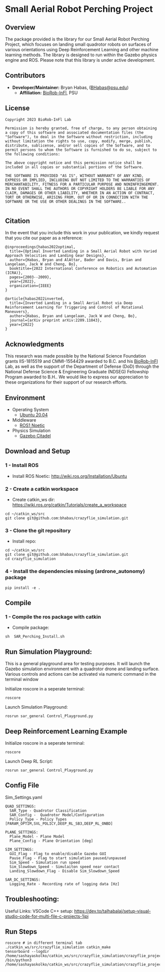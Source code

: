 # Small Aerial Robot Perching Project


Overview
------------------------
The package provided is the library for our Small Aerial Robot Perching Project, which focuses on landing small quadrotor robots on surfaces of various orientations using Deep Reinforcement Learning and other machine learning methods. The library is designed to run within the Gazebo physics engine and ROS. Please note that this library is under active development.


## Contributors

- **Developer/Maintainer:** Bryan Habas, (BHabas@psu.edu)
  - **Affiliation:** [BioRob-InFl](https://sites.psu.edu/infl/), PSU



## License
```
Copyright 2023 BioRob-InFl Lab

Permission is hereby granted, free of charge, to any person obtaining a copy of this software and associated documentation files (the "Software"), to deal in the Software without restriction, including without limitation the rights to use, copy, modify, merge, publish, distribute, sublicense, and/or sell copies of the Software, and to permit persons to whom the Software is furnished to do so, subject to the following conditions:

The above copyright notice and this permission notice shall be included in all copies or substantial portions of the Software.

THE SOFTWARE IS PROVIDED "AS IS", WITHOUT WARRANTY OF ANY KIND, EXPRESS OR IMPLIED, INCLUDING BUT NOT LIMITED TO THE WARRANTIES OF MERCHANTABILITY, FITNESS FOR A PARTICULAR PURPOSE AND NONINFRINGEMENT. IN NO EVENT SHALL THE AUTHORS OR COPYRIGHT HOLDERS BE LIABLE FOR ANY CLAIM, DAMAGES OR OTHER LIABILITY, WHETHER IN AN ACTION OF CONTRACT, TORT OR OTHERWISE, ARISING FROM, OUT OF OR IN CONNECTION WITH THE SOFTWARE OR THE USE OR OTHER DEALINGS IN THE SOFTWARE..
    
```
## Citation
In the event that you include this work in your publication, we kindly request that you cite our paper as a reference: 
```
@inproceedings{habas2022optimal,
  title={Optimal Inverted Landing in a Small Aerial Robot with Varied Approach Velocities and Landing Gear Designs},
  author={Habas, Bryan and AlAttar, Bader and Davis, Brian and Langelaan, Jack W and Cheng, Bo},
  booktitle={2022 International Conference on Robotics and Automation (ICRA)},
  pages={2003--2009},
  year={2022},
  organization={IEEE}
}

@article{habas2022inverted,
  title={Inverted Landing in a Small Aerial Robot via Deep Reinforcement Learning for Triggering and Control of Rotational Maneuvers},
  author={Habas, Bryan and Langelaan, Jack W and Cheng, Bo},
  journal={arXiv preprint arXiv:2209.11043},
  year={2022}
} 
 ```
 


 ## Acknowledgments

This research was made possible by the National Science Foundation grants IIS-1815519 and CMMI-1554429 awarded to B.C. and his [BioRob-InFl](https://sites.psu.edu/infl/) Lab, as well as the support of the Department of Defense (DoD) through the National Defense Science \& Engineering Graduate (NDSEG) Fellowship Program awarded to B.H.. We would like to express our appreciation to these organizations for their support of our research efforts.


## Environment

* Operating System
  * [Ubuntu 20.04](http://releases.ubuntu.com/focal/) 
* Middleware
  * [ROS1 Noetic](http://wiki.ros.org/Installation/Ubuntu) 
* Physics Simulation
  * [Gazebo Citadel](https://gazebosim.org/docs/latest/ros_installation) 


## Download and Setup
### 1 - Install ROS
- Install ROS Noetic: http://wiki.ros.org/Installation/Ubuntu
### 2 - Create a catkin workspace
- Create catkin_ws dir: https://wiki.ros.org/catkin/Tutorials/create_a_workspace
```
cd ~/catkin_ws/src
git clone git@github.com:bhabas/crazyflie_simulation.git
```
### 3 - Clone the git repository
- Install repo:
```
cd ~/catkin_ws/src
git clone git@github.com:bhabas/crazyflie_simulation.git
cd crazyflie_simulation
```
### 4 - Install the dependencies missing (ardrone_autonomy) package
```
pip install -e .
```

## Compile

### 1 - Compile the ros package with catkin
- Compile package:
```
sh  SAR_Perching_Install.sh
```




## Run Simulation Playground:
This is a general playground area for testing purposes. It will launch the Gazebo simulation environment with a quadrotor drone and landing surface. Various controls and actions can be activated via numeric command in the terminal window

Initialize roscore in a seperate terminal:
```
roscore
```

Launch Simulation Playground:
```
rosrun sar_general Control_Playground.py
```

## Deep Reinforcement Learning Example
Initialize roscore in a seperate terminal:
```
roscore
```

Launch Deep RL Script:
```
rosrun sar_general Control_Playground.py
```



## Config File

Sim_Settings.yaml

```
QUAD_SETTINGS:
  SAR_Type - Quadrotor Classification
  SAR_Config -  Quadrotor Model/Configuration
  Policy_Type - Policy Types [PARAM_OPTIM,SVL_POLICY,DEEP_RL_SB3,DEEP_RL_ONBD]

PLANE_SETTINGS:
  Plane_Model - Plane Model
  Plane_Config - Plane Orientation [deg]

SIM_SETTINGS:
  GUI_Flag - Flag to enable/disable Gazebo GUI
  Pause_Flag - Flag to start simulation paused/unpaused
  Sim_Speed - Simulation run speed
  Sim_Slowdown_Speed - Simulaiton speed near contact
  Landing_Slowdown_Flag - Disable Sim_Slowdown_Speed

SAR_DC_SETTINGS:
  Logging_Rate - Recording rate of logging data [Hz]

```





## Troubleshooting:



Useful Links:
VSCode C++ setup: https://dev.to/talhabalaj/setup-visual-studio-code-for-multi-file-c-projects-1jpi



## Run Steps

```
roscore # in different terminal tab
./catkin_ws/src/crazyflie_simulation catkin_make
tensorboard --logdir /home/sashayaskolko/catkin_ws/src/crazyflie_simulation/crazyflie_projects/Leg_Design_Analysis/TB_Logs/CF_Gazebo
/bin/python3 /home/sashayaskolko/catkin_ws/src/crazyflie_simulation/crazyflie_projects/Leg_Design_Analysis/Policy_Training_DeepRL.py
```